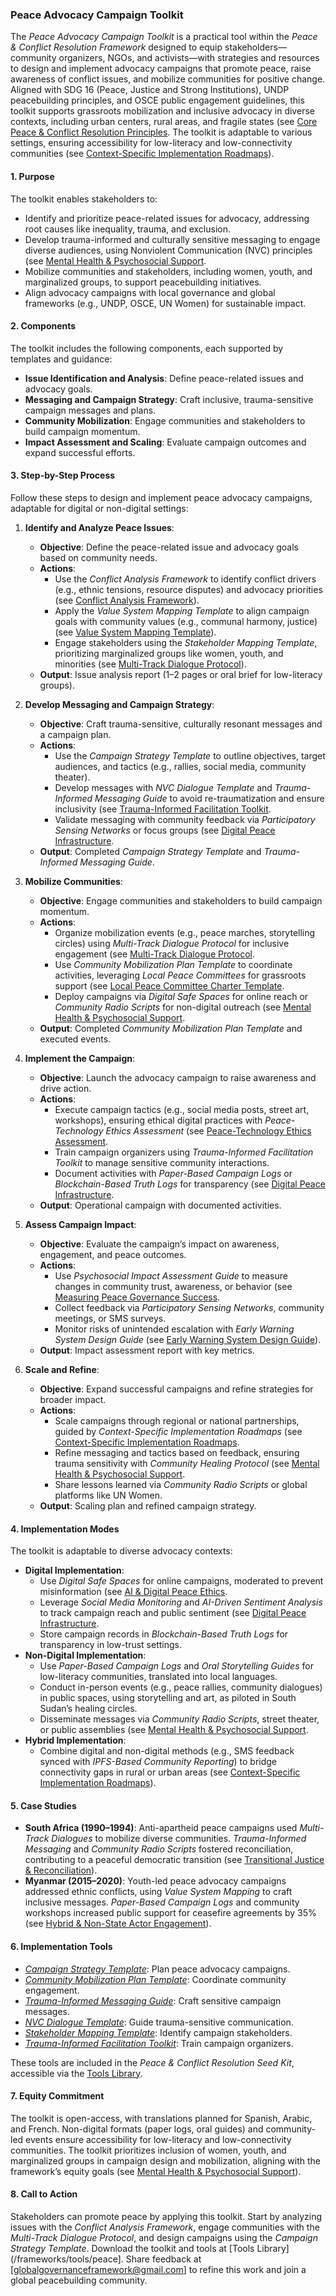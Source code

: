 ### Peace Advocacy Campaign Toolkit

The *Peace Advocacy Campaign Toolkit* is a practical tool within the *Peace & Conflict Resolution Framework* designed to equip stakeholders—community organizers, NGOs, and activists—with strategies and resources to design and implement advocacy campaigns that promote peace, raise awareness of conflict issues, and mobilize communities for positive change. Aligned with SDG 16 (Peace, Justice and Strong Institutions), UNDP peacebuilding principles, and OSCE public engagement guidelines, this toolkit supports grassroots mobilization and inclusive advocacy in diverse contexts, including urban centers, rural areas, and fragile states (see [Core Peace & Conflict Resolution Principles](/frameworks/docs/implementation/peace#core-principles]). The toolkit is adaptable to various settings, ensuring accessibility for low-literacy and low-connectivity communities (see [Context-Specific Implementation Roadmaps](/frameworks/docs/implementation/peace#context-specific-roadmaps)).

#### 1. Purpose
The toolkit enables stakeholders to:
- Identify and prioritize peace-related issues for advocacy, addressing root causes like inequality, trauma, and exclusion.
- Develop trauma-informed and culturally sensitive messaging to engage diverse audiences, using Nonviolent Communication (NVC) principles (see [Mental Health & Psychosocial Support](/frameworks/docs/implementation/peace#mental-health]).
- Mobilize communities and stakeholders, including women, youth, and marginalized groups, to support peacebuilding initiatives.
- Align advocacy campaigns with local governance and global frameworks (e.g., UNDP, OSCE, UN Women) for sustainable impact.

#### 2. Components
The toolkit includes the following components, each supported by templates and guidance:
- **Issue Identification and Analysis**: Define peace-related issues and advocacy goals.
- **Messaging and Campaign Strategy**: Craft inclusive, trauma-sensitive campaign messages and plans.
- **Community Mobilization**: Engage communities and stakeholders to build campaign momentum.
- **Impact Assessment and Scaling**: Evaluate campaign outcomes and expand successful efforts.

#### 3. Step-by-Step Process
Follow these steps to design and implement peace advocacy campaigns, adaptable for digital or non-digital settings:

1. **Identify and Analyze Peace Issues**:
   - **Objective**: Define the peace-related issue and advocacy goals based on community needs.
   - **Actions**:
     - Use the *Conflict Analysis Framework* to identify conflict drivers (e.g., ethnic tensions, resource disputes) and advocacy priorities (see [Conflict Analysis Framework](/frameworks/docs/implementation/peace#conflict-analysis-framework)).
     - Apply the *Value System Mapping Template* to align campaign goals with community values (e.g., communal harmony, justice) (see [Value System Mapping Template](/frameworks/docs/implementation/peace#value-system-mapping-template)).
     - Engage stakeholders using the *Stakeholder Mapping Template*, prioritizing marginalized groups like women, youth, and minorities (see [Multi-Track Dialogue Protocol](/frameworks/docs/implementation/peace#multi-track-dialogue-protocol)).
   - **Output**: Issue analysis report (1–2 pages or oral brief for low-literacy groups).

2. **Develop Messaging and Campaign Strategy**:
   - **Objective**: Craft trauma-sensitive, culturally resonant messages and a campaign plan.
   - **Actions**:
     - Use the *Campaign Strategy Template* to outline objectives, target audiences, and tactics (e.g., rallies, social media, community theater).
     - Develop messages with *NVC Dialogue Template* and *Trauma-Informed Messaging Guide* to avoid re-traumatization and ensure inclusivity (see [Trauma-Informed Facilitation Toolkit](/frameworks/docs/implementation/peace#trauma-informed-toolkit]).
     - Validate messaging with community feedback via *Participatory Sensing Networks* or focus groups (see [Digital Peace Infrastructure](/frameworks/docs/implementation/peace#digital-infrastructure]).
   - **Output**: Completed *Campaign Strategy Template* and *Trauma-Informed Messaging Guide*.

3. **Mobilize Communities**:
   - **Objective**: Engage communities and stakeholders to build campaign momentum.
   - **Actions**:
     - Organize mobilization events (e.g., peace marches, storytelling circles) using *Multi-Track Dialogue Protocol* for inclusive engagement (see [Multi-Track Dialogue Protocol](/frameworks/docs/implementation/peace#multi-track-dialogue-protocol]).
     - Use *Community Mobilization Plan Template* to coordinate activities, leveraging *Local Peace Committees* for grassroots support (see [Local Peace Committee Charter Template](/frameworks/docs/implementation/peace#local-peace-committee-charter-template]).
     - Deploy campaigns via *Digital Safe Spaces* for online reach or *Community Radio Scripts* for non-digital outreach (see [Mental Health & Psychosocial Support](/frameworks/docs/implementation/peace#mental-health]).
   - **Output**: Completed *Community Mobilization Plan Template* and executed events.

4. **Implement the Campaign**:
   - **Objective**: Launch the advocacy campaign to raise awareness and drive action.
   - **Actions**:
     - Execute campaign tactics (e.g., social media posts, street art, workshops), ensuring ethical digital practices with *Peace-Technology Ethics Assessment* (see [Peace-Technology Ethics Assessment](/frameworks/docs/implementation/peace#peace-technology-ethics-assessment]).
     - Train campaign organizers using *Trauma-Informed Facilitation Toolkit* to manage sensitive community interactions.
     - Document activities with *Paper-Based Campaign Logs* or *Blockchain-Based Truth Logs* for transparency (see [Digital Peace Infrastructure](/frameworks/docs/implementation/peace#digital-infrastructure]).
   - **Output**: Operational campaign with documented activities.

5. **Assess Campaign Impact**:
   - **Objective**: Evaluate the campaign’s impact on awareness, engagement, and peace outcomes.
   - **Actions**:
     - Use *Psychosocial Impact Assessment Guide* to measure changes in community trust, awareness, or behavior (see [Measuring Peace Governance Success](/frameworks/docs/implementation/peace#measuring-success]).
     - Collect feedback via *Participatory Sensing Networks*, community meetings, or SMS surveys.
     - Monitor risks of unintended escalation with *Early Warning System Design Guide* (see [Early Warning System Design Guide](/frameworks/docs/implementation/peace#early-warning-system-design-guide)).
   - **Output**: Impact assessment report with key metrics.

6. **Scale and Refine**:
   - **Objective**: Expand successful campaigns and refine strategies for broader impact.
   - **Actions**:
     - Scale campaigns through regional or national partnerships, guided by *Context-Specific Implementation Roadmaps* (see [Context-Specific Implementation Roadmaps](/frameworks/docs/implementation/peace#context-specific-roadmaps]).
     - Refine messaging and tactics based on feedback, ensuring trauma sensitivity with *Community Healing Protocol* (see [Mental Health & Psychosocial Support](/frameworks/docs/implementation/peace#mental-health]).
     - Share lessons learned via *Community Radio Scripts* or global platforms like UN Women.
   - **Output**: Scaling plan and refined campaign strategy.

#### 4. Implementation Modes
The toolkit is adaptable to diverse advocacy contexts:
- **Digital Implementation**:
  - Use *Digital Safe Spaces* for online campaigns, moderated to prevent misinformation (see [AI & Digital Peace Ethics](/frameworks/docs/implementation/peace#ai-ethics]).
  - Leverage *Social Media Monitoring* and *AI-Driven Sentiment Analysis* to track campaign reach and public sentiment (see [Digital Peace Infrastructure](/frameworks/docs/implementation/peace#digital-infrastructure]).
  - Store campaign records in *Blockchain-Based Truth Logs* for transparency in low-trust settings.
- **Non-Digital Implementation**:
  - Use *Paper-Based Campaign Logs* and *Oral Storytelling Guides* for low-literacy communities, translated into local languages.
  - Conduct in-person events (e.g., peace rallies, community dialogues) in public spaces, using storytelling and art, as piloted in South Sudan’s healing circles.
  - Disseminate messages via *Community Radio Scripts*, street theater, or public assemblies (see [Mental Health & Psychosocial Support](/frameworks/docs/implementation/peace#mental-health]).
- **Hybrid Implementation**:
  - Combine digital and non-digital methods (e.g., SMS feedback synced with *IPFS-Based Community Reporting*) to bridge connectivity gaps in rural or urban areas (see [Context-Specific Implementation Roadmaps](/frameworks/docs/implementation/peace#context-specific-roadmaps)).

#### 5. Case Studies
- **South Africa (1990–1994)**: Anti-apartheid peace campaigns used *Multi-Track Dialogues* to mobilize diverse communities. *Trauma-Informed Messaging* and *Community Radio Scripts* fostered reconciliation, contributing to a peaceful democratic transition (see [Transitional Justice & Reconciliation](/frameworks/docs/implementation/peace#transitional-justice)).
- **Myanmar (2015–2020)**: Youth-led peace advocacy campaigns addressed ethnic conflicts, using *Value System Mapping* to craft inclusive messages. *Paper-Based Campaign Logs* and community workshops increased public support for ceasefire agreements by 35% (see [Hybrid & Non-State Actor Engagement](/frameworks/docs/implementation/peace#non-state-actors)).

#### 6. Implementation Tools
- *[Campaign Strategy Template](/frameworks/tools/peace/campaign-strategy-template-en.pdf)*: Plan peace advocacy campaigns.
- *[Community Mobilization Plan Template](/frameworks/tools/peace/community-mobilization-plan-template-en.pdf)*: Coordinate community engagement.
- *[Trauma-Informed Messaging Guide](/frameworks/tools/peace/trauma-informed-messaging-guide-en.pdf)*: Craft sensitive campaign messages.
- *[NVC Dialogue Template](/frameworks/tools/peace/nvc-dialogue-template-en.pdf)*: Guide trauma-sensitive communication.
- *[Stakeholder Mapping Template](/frameworks/tools/peace/stakeholder-mapping-template-en.pdf)*: Identify campaign stakeholders.
- *[Trauma-Informed Facilitation Toolkit](/frameworks/tools/peace/trauma-informed-toolkit-en.pdf)*: Train campaign organizers.

These tools are included in the *Peace & Conflict Resolution Seed Kit*, accessible via the [Tools Library](/frameworks/tools/peace).

#### 7. Equity Commitment
The toolkit is open-access, with translations planned for Spanish, Arabic, and French. Non-digital formats (paper logs, oral guides) and community-led events ensure accessibility for low-literacy and low-connectivity communities. The toolkit prioritizes inclusion of women, youth, and marginalized groups in campaign design and mobilization, aligning with the framework’s equity goals (see [Mental Health & Psychosocial Support](/frameworks/docs/implementation/peace#mental-health)).

#### 8. Call to Action
Stakeholders can promote peace by applying this toolkit. Start by analyzing issues with the *Conflict Analysis Framework*, engage communities with the *Multi-Track Dialogue Protocol*, and design campaigns using the *Campaign Strategy Template*. Download the toolkit and tools at [Tools Library](/frameworks/tools/peace]. Share feedback at [globalgovernanceframework@gmail.com] to refine this work and join a global peacebuilding community.